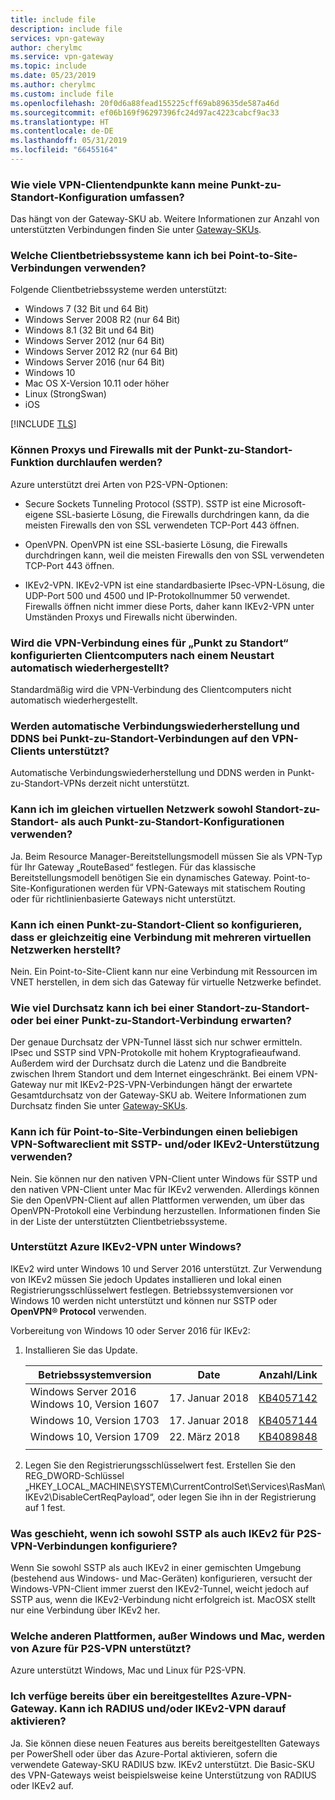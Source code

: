 ```yaml
---
title: include file
description: include file
services: vpn-gateway
author: cherylmc
ms.service: vpn-gateway
ms.topic: include
ms.date: 05/23/2019
ms.author: cherylmc
ms.custom: include file
ms.openlocfilehash: 20f0d6a88fead155225cff69ab89635de587a46d
ms.sourcegitcommit: ef06b169f96297396fc24d97ac4223cabcf9ac33
ms.translationtype: HT
ms.contentlocale: de-DE
ms.lasthandoff: 05/31/2019
ms.locfileid: "66455164"
---
```

### <a name="how-many-vpn-client-endpoints-can-i-have-in-my-point-to-site-configuration"></a>Wie viele VPN-Clientendpunkte kann meine Punkt-zu-Standort-Konfiguration umfassen?

Das hängt von der Gateway-SKU ab. Weitere Informationen zur Anzahl von unterstützten Verbindungen finden Sie unter [Gateway-SKUs](../articles/vpn-gateway/vpn-gateway-about-vpngateways.md#gwsku).

### <a name="supportedclientos"></a>Welche Clientbetriebssysteme kann ich bei Point-to-Site-Verbindungen verwenden?

Folgende Clientbetriebssysteme werden unterstützt:

* Windows 7 (32 Bit und 64 Bit)
* Windows Server 2008 R2 (nur 64 Bit)
* Windows 8.1 (32 Bit und 64 Bit)
* Windows Server 2012 (nur 64 Bit)
* Windows Server 2012 R2 (nur 64 Bit)
* Windows Server 2016 (nur 64 Bit)
* Windows 10
* Mac OS X-Version 10.11 oder höher
* Linux (StrongSwan)
* iOS

[!INCLUDE [TLS](vpn-gateway-tls-updates.md)]

### <a name="can-i-traverse-proxies-and-firewalls-using-point-to-site-capability"></a>Können Proxys und Firewalls mit der Punkt-zu-Standort-Funktion durchlaufen werden?

Azure unterstützt drei Arten von P2S-VPN-Optionen:

* Secure Sockets Tunneling Protocol (SSTP). SSTP ist eine Microsoft-eigene SSL-basierte Lösung, die Firewalls durchdringen kann, da die meisten Firewalls den von SSL verwendeten TCP-Port 443 öffnen.

* OpenVPN. OpenVPN ist eine SSL-basierte Lösung, die Firewalls durchdringen kann, weil die meisten Firewalls den von SSL verwendeten TCP-Port 443 öffnen.

* IKEv2-VPN. IKEv2-VPN ist eine standardbasierte IPsec-VPN-Lösung, die UDP-Port 500 und 4500 und IP-Protokollnummer 50 verwendet. Firewalls öffnen nicht immer diese Ports, daher kann IKEv2-VPN unter Umständen Proxys und Firewalls nicht überwinden.

### <a name="if-i-restart-a-client-computer-configured-for-point-to-site-will-the-vpn-automatically-reconnect"></a>Wird die VPN-Verbindung eines für „Punkt zu Standort“ konfigurierten Clientcomputers nach einem Neustart automatisch wiederhergestellt?

Standardmäßig wird die VPN-Verbindung des Clientcomputers nicht automatisch wiederhergestellt.

### <a name="does-point-to-site-support-auto-reconnect-and-ddns-on-the-vpn-clients"></a>Werden automatische Verbindungswiederherstellung und DDNS bei Punkt-zu-Standort-Verbindungen auf den VPN-Clients unterstützt?

Automatische Verbindungswiederherstellung und DDNS werden in Punkt-zu-Standort-VPNs derzeit nicht unterstützt.

### <a name="can-i-have-site-to-site-and-point-to-site-configurations-coexist-for-the-same-virtual-network"></a>Kann ich im gleichen virtuellen Netzwerk sowohl Standort-zu-Standort- als auch Punkt-zu-Standort-Konfigurationen verwenden?

Ja. Beim Resource Manager-Bereitstellungsmodell müssen Sie als VPN-Typ für Ihr Gateway „RouteBased“ festlegen. Für das klassische Bereitstellungsmodell benötigen Sie ein dynamisches Gateway. Point-to-Site-Konfigurationen werden für VPN-Gateways mit statischem Routing oder für richtlinienbasierte Gateways nicht unterstützt.

### <a name="can-i-configure-a-point-to-site-client-to-connect-to-multiple-virtual-networks-at-the-same-time"></a>Kann ich einen Punkt-zu-Standort-Client so konfigurieren, dass er gleichzeitig eine Verbindung mit mehreren virtuellen Netzwerken herstellt?

Nein. Ein Point-to-Site-Client kann nur eine Verbindung mit Ressourcen im VNET herstellen, in dem sich das Gateway für virtuelle Netzwerke befindet.

### <a name="how-much-throughput-can-i-expect-through-site-to-site-or-point-to-site-connections"></a>Wie viel Durchsatz kann ich bei einer Standort-zu-Standort- oder bei einer Punkt-zu-Standort-Verbindung erwarten?

Der genaue Durchsatz der VPN-Tunnel lässt sich nur schwer ermitteln. IPsec und SSTP sind VPN-Protokolle mit hohem Kryptografieaufwand. Außerdem wird der Durchsatz durch die Latenz und die Bandbreite zwischen Ihrem Standort und dem Internet eingeschränkt. Bei einem VPN-Gateway nur mit IKEv2-P2S-VPN-Verbindungen hängt der erwartete Gesamtdurchsatz von der Gateway-SKU ab. Weitere Informationen zum Durchsatz finden Sie unter [Gateway-SKUs](../articles/vpn-gateway/vpn-gateway-about-vpngateways.md#gwsku).

### <a name="can-i-use-any-software-vpn-client-for-point-to-site-that-supports-sstp-andor-ikev2"></a>Kann ich für Point-to-Site-Verbindungen einen beliebigen VPN-Softwareclient mit SSTP- und/oder IKEv2-Unterstützung verwenden?

Nein. Sie können nur den nativen VPN-Client unter Windows für SSTP und den nativen VPN-Client unter Mac für IKEv2 verwenden. Allerdings können Sie den OpenVPN-Client auf allen Plattformen verwenden, um über das OpenVPN-Protokoll eine Verbindung herzustellen. Informationen finden Sie in der Liste der unterstützten Clientbetriebssysteme.

### <a name="does-azure-support-ikev2-vpn-with-windows"></a>Unterstützt Azure IKEv2-VPN unter Windows?

IKEv2 wird unter Windows 10 und Server 2016 unterstützt. Zur Verwendung von IKEv2 müssen Sie jedoch Updates installieren und lokal einen Registrierungsschlüsselwert festlegen. Betriebssystemversionen vor Windows 10 werden nicht unterstützt und können nur SSTP oder **OpenVPN® Protocol** verwenden.

Vorbereitung von Windows 10 oder Server 2016 für IKEv2:

1. Installieren Sie das Update.

   | Betriebssystemversion | Date | Anzahl/Link |
   |---|---|---|
   | Windows Server 2016<br>Windows 10, Version 1607 | 17. Januar 2018 | [KB4057142](https://support.microsoft.com/help/4057142/windows-10-update-kb4057142) |
   | Windows 10, Version 1703 | 17. Januar 2018 | [KB4057144](https://support.microsoft.com/help/4057144/windows-10-update-kb4057144) |
   | Windows 10, Version 1709 | 22. März 2018 | [KB4089848](https://www.catalog.update.microsoft.com/search.aspx?q=kb4089848) |
   |  |  |  |

2. Legen Sie den Registrierungsschlüsselwert fest. Erstellen Sie den REG_DWORD-Schlüssel „HKEY_LOCAL_MACHINE\SYSTEM\CurrentControlSet\Services\RasMan\ IKEv2\DisableCertReqPayload“, oder legen Sie ihn in der Registrierung auf 1 fest.

### <a name="what-happens-when-i-configure-both-sstp-and-ikev2-for-p2s-vpn-connections"></a>Was geschieht, wenn ich sowohl SSTP als auch IKEv2 für P2S-VPN-Verbindungen konfiguriere?

Wenn Sie sowohl SSTP als auch IKEv2 in einer gemischten Umgebung (bestehend aus Windows- und Mac-Geräten) konfigurieren, versucht der Windows-VPN-Client immer zuerst den IKEv2-Tunnel, weicht jedoch auf SSTP aus, wenn die IKEv2-Verbindung nicht erfolgreich ist. MacOSX stellt nur eine Verbindung über IKEv2 her.

### <a name="other-than-windows-and-mac-which-other-platforms-does-azure-support-for-p2s-vpn"></a>Welche anderen Plattformen, außer Windows und Mac, werden von Azure für P2S-VPN unterstützt?

Azure unterstützt Windows, Mac und Linux für P2S-VPN.

### <a name="i-already-have-an-azure-vpn-gateway-deployed-can-i-enable-radius-andor-ikev2-vpn-on-it"></a>Ich verfüge bereits über ein bereitgestelltes Azure-VPN-Gateway. Kann ich RADIUS und/oder IKEv2-VPN darauf aktivieren?

Ja. Sie können diese neuen Features aus bereits bereitgestellten Gateways per PowerShell oder über das Azure-Portal aktivieren, sofern die verwendete Gateway-SKU RADIUS bzw. IKEv2 unterstützt. Die Basic-SKU des VPN-Gateways weist beispielsweise keine Unterstützung von RADIUS oder IKEv2 auf.
